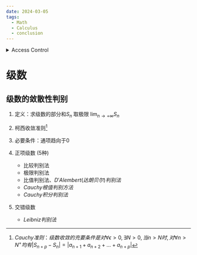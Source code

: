 ```yaml
---
date: 2024-03-05
tags:
  - Math
  - Calculus
  - conclusion
---
```


<details class="accessible">
<summary>Access Control</summary>
<p>Content that requires access control goes here.</p>
</details>


# 级数

## 级数的敛散性判别

1. 定义：求级数的部分和$S_n$ 取极限 $\lim_{n \to +\infty}S_n$

2. 柯西收敛准则[^ Cauchy]

3. 必要条件：通项趋向于0 

4. 正项级数 (5种)
    - 比较判别法
    - 极限判别法
    - 比值判别法、$D'Alembert(达朗贝尔)判别法$
    - $Cauchy根值判别方法$
    - $Cauchy积分判别法$

5. 交错级数
    - $Leibniz判别法$


[^ Cauchy]: $Cauchy准则：级数收敛的充要条件是对\forall \epsilon \gt 0, \exists N \gt 0, 当n \gt N 时,对\forall n \gt N^+均有 \left| S_{n+p} - S_{n} \right| = \left| a_{n+1} + a_{n+2} + \dots + a_{n+p} \right|$​
